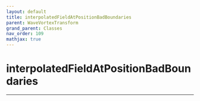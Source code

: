 ```yaml
---
layout: default
title: interpolatedFieldAtPositionBadBoundaries
parent: WaveVortexTransform
grand_parent: Classes
nav_order: 109
mathjax: true
---
```


#  interpolatedFieldAtPositionBadBoundaries




---

